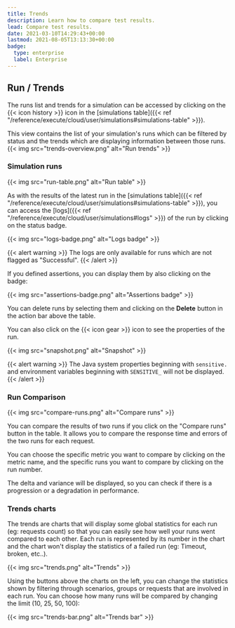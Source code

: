 ```yaml
---
title: Trends
description: Learn how to compare test results.
lead: Compare test results.
date: 2021-03-10T14:29:43+00:00
lastmod: 2021-08-05T13:13:30+00:00
badge:
  type: enterprise
  label: Enterprise
---
```


## Run / Trends

The runs list and trends for a simulation can be accessed by clicking on the {{< icon history >}} icon in the [simulations table]({{< ref "/reference/execute/cloud/user/simulations#simulations-table" >}}).

This view contains the list of your simulation's runs which can be filtered by status and the trends which are displaying information between those runs.
{{< img src="trends-overview.png" alt="Run trends" >}}

### Simulation runs

{{< img src="run-table.png" alt="Run table" >}}

As with the results of the latest run in the [simulations table]({{< ref "/reference/execute/cloud/user/simulations#simulations-table" >}}), you
can access the [logs]({{< ref "/reference/execute/cloud/user/simulations#logs" >}}) of the run by clicking on the status badge. 

{{< img src="logs-badge.png" alt="Logs badge" >}}

{{< alert warning >}}
The logs are only available for runs which are not flagged as "Successful".
{{< /alert >}}

If you defined assertions, you can display them by also clicking on the badge:

{{< img src="assertions-badge.png" alt="Assertions badge" >}}

You can delete runs by selecting them and clicking on the **Delete** button in the action bar above the table.

You can also click on the {{< icon gear >}} icon to see the properties of the run. 

{{< img src="snapshot.png" alt="Snapshot" >}}

{{< alert warning >}}
The Java system properties beginning with `sensitive.` and environment variables beginning with `SENSITIVE_` will not be displayed.
{{< /alert >}}

### Run Comparison

{{< img src="compare-runs.png" alt="Compare runs" >}}

You can compare the results of two runs if you click on the "Compare runs" button in the table. It allows you to compare the response time and errors of the two runs for each request.

You can choose the specific metric you want to compare by clicking on the metric name, and the specific runs you want to compare by clicking on the run number.

The delta and variance will be displayed, so you can check if there is a progression or a degradation in performance.

### Trends charts

The trends are charts that will display some global statistics for each run (eg: requests count) so that you can easily see how well your runs went compared to each other.
Each run is represented by its number in the chart and the chart won't display the statistics of a failed run (eg: Timeout, broken, etc..).

{{< img src="trends.png" alt="Trends" >}}

Using the buttons above the charts on the left, you can change the statistics shown by filtering through scenarios, groups or requests that are involved in each run.
You can choose how many runs will be compared by changing the limit (10, 25, 50, 100):

{{< img src="trends-bar.png" alt="Trends bar" >}}
